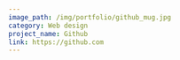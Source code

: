 ```yaml
---
image_path: /img/portfolio/github_mug.jpg
category: Web design
project_name: Github
link: https://github.com
---
```

